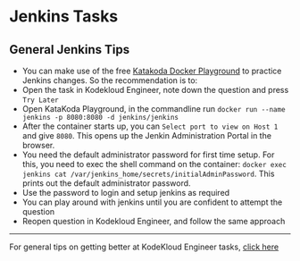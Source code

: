 # Jenkins Tasks
## General Jenkins Tips
  * You can make use of the free [Katakoda Docker Playground](https://www.katacoda.com/courses/docker/playground) to practice Jenkins changes. So the recommendation is to:
  * Open the task in Kodekloud Engineer, note down the question and press `Try Later`
  * Open KataKoda Playground, in the commandline run `docker run --name jenkins -p 8080:8080 -d jenkins/jenkins`
  * After the container starts up, you can `Select port to view on Host 1` and give `8080`. This opens up the Jenkin Administration Portal in the browser.
  * You need the default administrator password for first time setup. For this, you need to exec the shell command on the container: `docker exec jenkins cat /var/jenkins_home/secrets/initialAdminPassword`. This prints out the default administrator password.
  * Use the password to login and setup jenkins as required
  * You can play around with jenkins until you are confident to attempt the question
  * Reopen question in Kodekloud Engineer, and follow the same approach

---
For general tips on getting better at KodeKloud Engineer tasks, [click here](../README.md)
